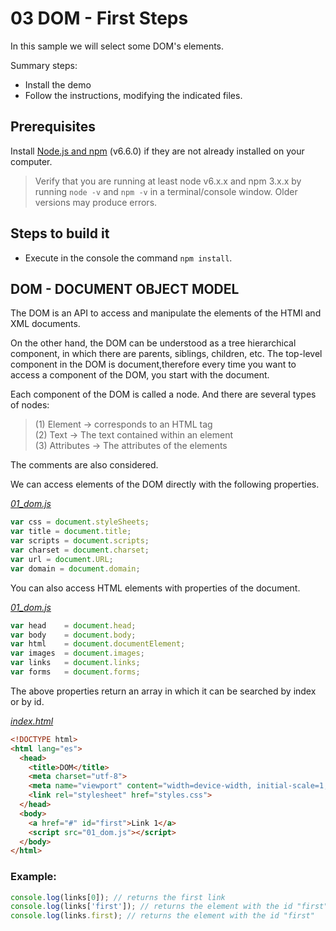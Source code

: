 # 03 DOM - First Steps

In this sample we will select some DOM's elements.

Summary steps:

- Install the demo
- Follow the instructions, modifying the indicated files.

## Prerequisites

Install [Node.js and npm](https://nodejs.org/en/) (v6.6.0) if they are not already installed on your computer.

> Verify that you are running at least node v6.x.x and npm 3.x.x by running `node -v` and `npm -v` in a terminal/console window. Older versions may produce errors.

## Steps to build it

- Execute in the console the command `npm install`.

## DOM - DOCUMENT OBJECT MODEL

The DOM is an API to access and manipulate the elements of the HTMl and XML documents.

On the other hand, the DOM can be understood as a tree hierarchical component, in which there are parents, siblings, children, etc. The top-level component in the DOM is document,therefore every time you want to access a component of the DOM, you start with the document.

Each component of the DOM is called a node. And there are several types of nodes:

>  (1) Element -> corresponds to an HTML tag<br>
>  (2) Text -> The text contained within an element<br>
>  (3) Attributes -> The attributes of the elements<br>

The comments are also considered.

We can access elements of the DOM directly with the following properties.

_[01_dom.js](./01_dom.js)_
```js
var css = document.styleSheets;
var title = document.title;
var scripts = document.scripts;
var charset = document.charset;
var url = document.URL;
var domain = document.domain;
```

You can also access HTML elements with properties of the document.

_[01_dom.js](./01_dom.js)_
```js
var head    = document.head;
var body    = document.body;
var html    = document.documentElement;
var images  = document.images;
var links   = document.links;
var forms   = document.forms;
```

The above properties return an array in which it can be searched by index or by id.

_[index.html](./index.html)_
```html
<!DOCTYPE html>
<html lang="es">
  <head>
    <title>DOM</title>
    <meta charset="utf-8">
    <meta name="viewport" content="width=device-width, initial-scale=1, maximum-scale=1" />
    <link rel="stylesheet" href="styles.css">
  </head>
  <body>
    <a href="#" id="first">Link 1</a>
    <script src="01_dom.js"></script>
  </body>
</html>
```

### Example:
```js
console.log(links[0]); // returns the first link
console.log(links['first']); // returns the element with the id "first"
console.log(links.first); // returns the element with the id "first"
```